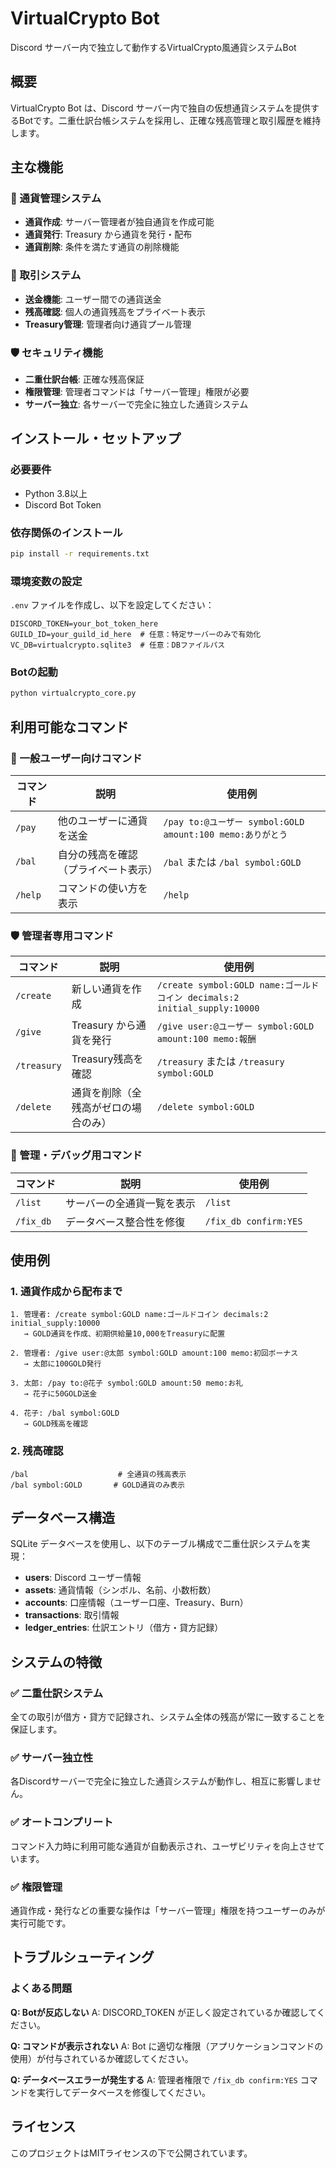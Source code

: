 # VirtualCrypto Bot

Discord サーバー内で独立して動作するVirtualCrypto風通貨システムBot

## 概要

VirtualCrypto Bot は、Discord サーバー内で独自の仮想通貨システムを提供するBotです。二重仕訳台帳システムを採用し、正確な残高管理と取引履歴を維持します。

## 主な機能

### 🏦 通貨管理システム
- **通貨作成**: サーバー管理者が独自通貨を作成可能
- **通貨発行**: Treasury から通貨を発行・配布
- **通貨削除**: 条件を満たす通貨の削除機能

### 💸 取引システム
- **送金機能**: ユーザー間での通貨送金
- **残高確認**: 個人の通貨残高をプライベート表示
- **Treasury管理**: 管理者向け通貨プール管理

### 🛡️ セキュリティ機能
- **二重仕訳台帳**: 正確な残高保証
- **権限管理**: 管理者コマンドは「サーバー管理」権限が必要
- **サーバー独立**: 各サーバーで完全に独立した通貨システム

## インストール・セットアップ

### 必要要件

- Python 3.8以上
- Discord Bot Token

### 依存関係のインストール

```bash
pip install -r requirements.txt
```

### 環境変数の設定

`.env` ファイルを作成し、以下を設定してください：

```env
DISCORD_TOKEN=your_bot_token_here
GUILD_ID=your_guild_id_here  # 任意：特定サーバーのみで有効化
VC_DB=virtualcrypto.sqlite3  # 任意：DBファイルパス
```

### Botの起動

```bash
python virtualcrypto_core.py
```

## 利用可能なコマンド

### 👤 一般ユーザー向けコマンド

| コマンド | 説明 | 使用例 |
|----------|------|---------|
| `/pay` | 他のユーザーに通貨を送金 | `/pay to:@ユーザー symbol:GOLD amount:100 memo:ありがとう` |
| `/bal` | 自分の残高を確認（プライベート表示） | `/bal` または `/bal symbol:GOLD` |
| `/help` | コマンドの使い方を表示 | `/help` |

### 🛡️ 管理者専用コマンド

| コマンド | 説明 | 使用例 |
|----------|------|---------|
| `/create` | 新しい通貨を作成 | `/create symbol:GOLD name:ゴールドコイン decimals:2 initial_supply:10000` |
| `/give` | Treasury から通貨を発行 | `/give user:@ユーザー symbol:GOLD amount:100 memo:報酬` |
| `/treasury` | Treasury残高を確認 | `/treasury` または `/treasury symbol:GOLD` |
| `/delete` | 通貨を削除（全残高がゼロの場合のみ） | `/delete symbol:GOLD` |

### 🔧 管理・デバッグ用コマンド

| コマンド | 説明 | 使用例 |
|----------|------|---------|
| `/list` | サーバーの全通貨一覧を表示 | `/list` |
| `/fix_db` | データベース整合性を修復 | `/fix_db confirm:YES` |

## 使用例

### 1. 通貨作成から配布まで

```
1. 管理者: /create symbol:GOLD name:ゴールドコイン decimals:2 initial_supply:10000
   → GOLD通貨を作成、初期供給量10,000をTreasuryに配置

2. 管理者: /give user:@太郎 symbol:GOLD amount:100 memo:初回ボーナス
   → 太郎に100GOLD発行

3. 太郎: /pay to:@花子 symbol:GOLD amount:50 memo:お礼
   → 花子に50GOLD送金

4. 花子: /bal symbol:GOLD
   → GOLD残高を確認
```

### 2. 残高確認

```
/bal                    # 全通貨の残高表示
/bal symbol:GOLD       # GOLD通貨のみ表示
```

## データベース構造

SQLite データベースを使用し、以下のテーブル構成で二重仕訳システムを実現：

- **users**: Discord ユーザー情報
- **assets**: 通貨情報（シンボル、名前、小数桁数）
- **accounts**: 口座情報（ユーザー口座、Treasury、Burn）
- **transactions**: 取引情報
- **ledger_entries**: 仕訳エントリ（借方・貸方記録）

## システムの特徴

### ✅ 二重仕訳システム
全ての取引が借方・貸方で記録され、システム全体の残高が常に一致することを保証します。

### ✅ サーバー独立性
各Discordサーバーで完全に独立した通貨システムが動作し、相互に影響しません。

### ✅ オートコンプリート
コマンド入力時に利用可能な通貨が自動表示され、ユーザビリティを向上させています。

### ✅ 権限管理
通貨作成・発行などの重要な操作は「サーバー管理」権限を持つユーザーのみが実行可能です。

## トラブルシューティング

### よくある問題

**Q: Botが反応しない**
A: DISCORD_TOKEN が正しく設定されているか確認してください。

**Q: コマンドが表示されない**
A: Bot に適切な権限（アプリケーションコマンドの使用）が付与されているか確認してください。

**Q: データベースエラーが発生する**
A: 管理者権限で `/fix_db confirm:YES` コマンドを実行してデータベースを修復してください。

## ライセンス

このプロジェクトはMITライセンスの下で公開されています。
